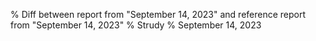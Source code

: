 % Diff between report from "September 14, 2023" and reference report from "September 14, 2023"
% Strudy
% September 14, 2023


